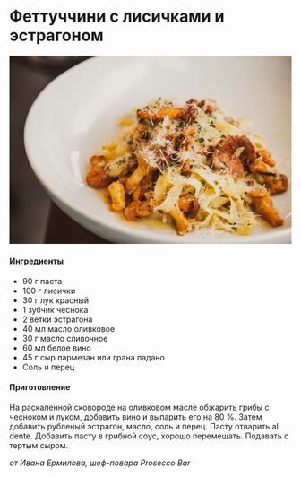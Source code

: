﻿---
image: ../../pics/rqr1r3kasl5iyxlrrkthsq-article-1.jpg
---
# Феттуччини с лисичками и эстрагоном

![Феттуччини с лисичками и эстрагоном](../../pics/rqr1r3kasl5iyxlrrkthsq-article-1.jpg)

#### Ингредиенты

* 90 г паста
* 100 г лисички
* 30 г лук красный
* 1 зубчик чеснока
* 2 ветки эстрагона
* 40 мл масло оливковое
* 30 г масло сливочное
* 60 мл белое вино
* 45 г сыр пармезан или грана падано
* Соль и перец

#### Приготовление

На раскаленной сковороде на оливковом масле обжарить грибы с чесноком и луком, добавить вино и выпарить его на 80 %. Затем добавить рубленый эстрагон, масло, соль и перец. Пасту отварить al dente. Добавить пасту в грибной соус, хорошо перемешать. Подавать с тертым сыром.

*от Ивана Ермилова, шеф-повара Prosecco Bar*
